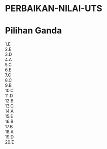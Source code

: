# PERBAIKAN-NILAI-UTS
# Pilihan Ganda
1.E <br>
2.E <br>
3.D <br>
4.A <br>
5.C <br>
6.E <br>
7.C <br>
8.C <br>
9.B <br>
10.C <br>
11.D <br>
12.B <br>
13.C <br>
14.A <br>
15.E <br>
16.B <br>
17.B <br>
18.A <br>
19.D <br>
20.E <br>
